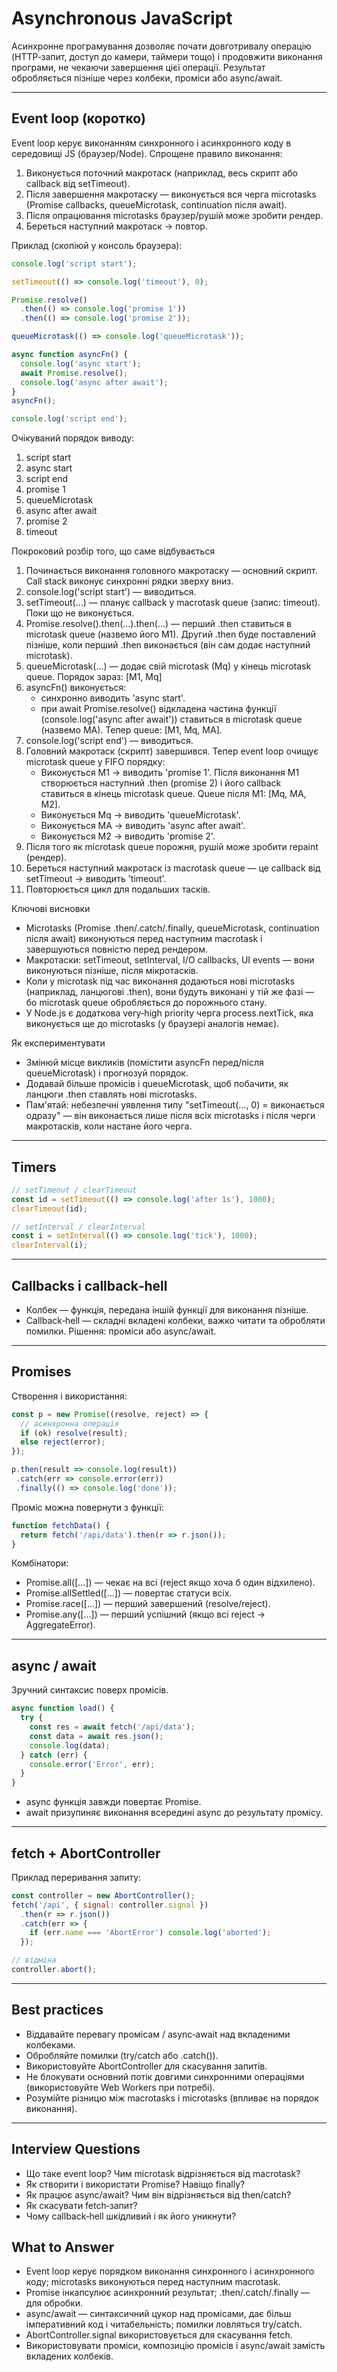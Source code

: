 # Asynchronous JavaScript

Асинхронне програмування дозволяє почати довготривалу операцію (HTTP‑запит, доступ до камери, таймери тощо) і продовжити виконання програми, не чекаючи завершення цієї операції. Результат обробляється пізніше через колбеки, проміси або async/await.

---

## Event loop (коротко)

Event loop керує виконанням синхронного і асинхронного коду в середовищі JS (браузер/Node). Спрощене правило виконання:

1. Виконується поточний макротаск (наприклад, весь скрипт або callback від setTimeout).
2. Після завершення макротаску — виконується вся черга microtasks (Promise callbacks, queueMicrotask, continuation після await).
3. Після опрацювання microtasks браузер/рушій може зробити рендер.
4. Береться наступний макротаск → повтор.

Приклад (скопіюй у консоль браузера):

```js
console.log('script start');

setTimeout(() => console.log('timeout'), 0);

Promise.resolve()
  .then(() => console.log('promise 1'))
  .then(() => console.log('promise 2'));

queueMicrotask(() => console.log('queueMicrotask'));

async function asyncFn() {
  console.log('async start');
  await Promise.resolve();
  console.log('async after await');
}
asyncFn();

console.log('script end');
```

Очікуваний порядок виводу:

1. script start
2. async start
3. script end
4. promise 1
5. queueMicrotask
6. async after await
7. promise 2
8. timeout

Покроковий розбір того, що саме відбувається

1. Починається виконання головного макротаску — основний скрипт. Call stack виконує синхронні рядки зверху вниз.
2. console.log('script start') — виводиться.
3. setTimeout(...) — планує callback у macrotask queue (запис: timeout). Поки що не виконується.
4. Promise.resolve().then(...).then(...) — перший .then ставиться в microtask queue (назвемо його M1). Другий .then буде поставлений пізніше, коли перший .then виконається (він сам додає наступний microtask).
5. queueMicrotask(...) — додає свій microtask (Mq) у кінець microtask queue. Порядок зараз: [M1, Mq]
6. asyncFn() виконується:
   - синхронно виводить 'async start'.
   - при await Promise.resolve() відкладена частина функції (console.log('async after await')) ставиться в microtask queue (назвемо MA). Тепер queue: [M1, Mq, MA].
7. console.log('script end') — виводиться.
8. Головний макротаск (скрипт) завершився. Тепер event loop очищує microtask queue у FIFO порядку:
   - Виконується M1 → виводить 'promise 1'. Після виконання M1 створюється наступний .then (promise 2) і його callback ставиться в кінець microtask queue. Queue після M1: [Mq, MA, M2].
   - Виконується Mq → виводить 'queueMicrotask'.
   - Виконується MA → виводить 'async after await'.
   - Виконується M2 → виводить 'promise 2'.
9. Після того як microtask queue порожня, рушій може зробити repaint (рендер).
10. Береться наступний макротаск із macrotask queue — це callback від setTimeout → виводить 'timeout'.
11. Повторюється цикл для подальших тасків.

Ключові висновки

- Microtasks (Promise .then/.catch/.finally, queueMicrotask, continuation після await) виконуються перед наступним macrotask і завершуються повністю перед рендером.
- Макротаски: setTimeout, setInterval, I/O callbacks, UI events — вони виконуються пізніше, після мікротасків.
- Коли у microtask під час виконання додаються нові microtasks (наприклад, ланцюгові .then), вони будуть виконані у тій же фазі — бо microtask queue обробляється до порожнього стану.
- У Node.js є додаткова very‑high priority черга process.nextTick, яка виконується ще до microtasks (у браузері аналогів немає).

Як експериментувати

- Змінюй місце викликів (помістити asyncFn перед/після queueMicrotask) і прогнозуй порядок.
- Додавай більше промісів і queueMicrotask, щоб побачити, як ланцюги .then ставлять нові microtasks.
- Пам'ятай: небезпечні уявлення типу "setTimeout(..., 0) = виконається одразу" — він виконається лише після всіх microtasks і після черги макротасків, коли настане його черга.

---

## Timers

```js
// setTimeout / clearTimeout
const id = setTimeout(() => console.log('after 1s'), 1000);
clearTimeout(id);

// setInterval / clearInterval
const i = setInterval(() => console.log('tick'), 1000);
clearInterval(i);
```

---

## Callbacks і callback‑hell

- Колбек — функція, передана іншій функції для виконання пізніше.
- Callback‑hell — складні вкладені колбеки, важко читати та обробляти помилки.
Рішення: проміси або async/await.

---

## Promises

Створення і використання:

```js
const p = new Promise((resolve, reject) => {
  // асинхронна операція
  if (ok) resolve(result);
  else reject(error);
});

p.then(result => console.log(result))
 .catch(err => console.error(err))
 .finally(() => console.log('done'));
```

Проміс можна повернути з функції:

```js
function fetchData() {
  return fetch('/api/data').then(r => r.json());
}
```

Комбінатори:

- Promise.all([...]) — чекає на всі (reject якщо хоча б один відхилено).
- Promise.allSettled([...]) — повертає статуси всіх.
- Promise.race([...]) — перший завершений (resolve/reject).
- Promise.any([...]) — перший успішний (якщо всі reject → AggregateError).

---

## async / await

Зручний синтаксис поверх промісів.

```js
async function load() {
  try {
    const res = await fetch('/api/data');
    const data = await res.json();
    console.log(data);
  } catch (err) {
    console.error('Error', err);
  }
}
```

- async функція завжди повертає Promise.
- await призупиняє виконання всередині async до результату промісу.

---

## fetch + AbortController

Приклад переривання запиту:

```js
const controller = new AbortController();
fetch('/api', { signal: controller.signal })
  .then(r => r.json())
  .catch(err => {
    if (err.name === 'AbortError') console.log('aborted');
  });

// відміна
controller.abort();
```

---

## Best practices

- Віддавайте перевагу промісам / async‑await над вкладеними колбеками.
- Обробляйте помилки (try/catch або .catch()).
- Використовуйте AbortController для скасування запитів.
- Не блокувати основний потік довгими синхронними операціями (використовуйте Web Workers при потребі).
- Розумійте різницю між macrotasks і microtasks (впливає на порядок виконання).

---

## Interview Questions

- Що таке event loop? Чим microtask відрізняється від macrotask?  
- Як створити і використати Promise? Навіщо finally?  
- Як працює async/await? Чим він відрізняється від then/catch?  
- Як скасувати fetch‑запит?  
- Чому callback‑hell шкідливий і як його уникнути?

## What to Answer

- Event loop керує порядком виконання синхронного і асинхронного коду; microtasks виконуються перед наступним macrotask.  
- Promise інкапсулює асинхронний результат; .then/.catch/.finally — для обробки.  
- async/await — синтаксичний цукор над промісами, дає більш імперативний код і читабельність; помилки ловляться try/catch.  
- AbortController.signal використовується для скасування fetch.  
- Використовувати проміси, композицію промісів і async/await замість вкладених колбеків.
